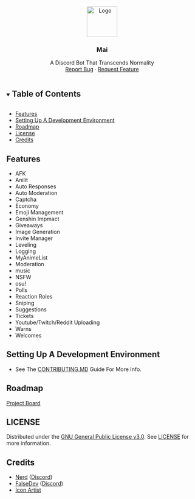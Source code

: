 <!-- PROJECT LOGO -->
<br />
<p align="center">
    <a href="https://github.com/TabiBot/Tabi">
    <img src="https://cdn.discordapp.com/avatars/770898395664875541/c04edaafef86e4efdff7208204e043a6.png?size=2048" alt="Logo" width="80" height="80">
    </a>
  <h3 align="center">Mai</h3>
  <p align="center">
    A Discord Bot That Transcends Normality
    </br>
    <a href="https://github.com/xFGhoul/Mai/issues">Report Bug</a>
    ·
    <a href="https://github.com/xFGhoul/Mai/issues">Request Feature</a>
  </p>
</p>

<!-- TABLE OF CONTENTS -->
<details open="open">
  <summary><h2 style="display: inline-block">Table of Contents</h2></summary>
    <ul>
    <li><a href="#features">Features</a></li>
    <li><a href="setting-up-a-development-environment">Setting Up A Development Environment</a></li>
    <li><a href="#roadmap">Roadmap</a></li>
    <li><a href="#license">License</a></li>
    <li><a href="#credits">Credits</a></li>
  </ol>
</details>

## Features

* AFK
* Anilit
* Auto Responses
* Auto Moderation
* Captcha
* Economy
* Emoji Management
* Genshin Impmact
* Giveaways
* Image Generation
* Invite Manager
* Leveling
* Logging
* MyAnimeList
* Moderation
* music
* NSFW
* osu!
* Polls
* Reaction Roles
* Sniping
* Suggestions
* Tickets
* Youtube/Twitch/Reddit Uploading
* Warns
* Welcomes
## Setting Up A Development Environment

* See The [CONTRIBUTING.MD](https://github.com/xFGhoul/Mai/blob/dev/.github/CONTRIBUTING.md) Guide For More Info.
## Roadmap

[Project Board](https://github.com/xFGhoul/Mai/projects/1)

## LICENSE

Distributed under the [GNU General Public License v3.0](https://www.gnu.org/licenses/gpl-3.0.en.html). See [LICENSE](https://github.com/xFGhoul/Mai/blob/dev/LICENSE) for more information.

## Credits

* [Nerd](https://github.com/FrostByte266) ([Discord](discord.com/users/Nerd#4271))
* [FalseDev](https://github.com/FalseDev) ([Discord](dicord.com/users/FalseDev#7435))
* [Icon Artist](https://www.instagram.com/chon_mi105/?hl=en)

<!-- MARKDOWN LINKS & IMAGES -->
<!-- https://www.markdownguide.org/basic-syntax/#reference-style-links -->
[contributors-shield]: https://img.shields.io/github/contributors/xFGhoul/Mai.svg?style=for-the-badge
[contributors-url]: https://github.com/xFGhoul/Mai_name/graphs/contributors
[forks-shield]: https://img.shields.io/github/forks/xFGhoul/Mai.svg?style=for-the-badge
[forks-url]: https://github.com/xFGhoul/Mai_name/network/members
[stars-shield]: https://img.shields.io/github/stars/xFGhoul/Mai.svg?style=for-the-badge
[stars-url]: https://github.com/xFGhoul/Mai_name/stargazers
[issues-shield]: https://img.shields.io/github/issues/xFGhoul/Mai.svg?style=for-the-badge
[issues-url]: https://github.com/xFGhoul/Mai_name/issues
[license-shield]: https://img.shields.io/github/license/xFGhoul/Mai.svg?style=for-the-badge
[license-url]: https://github.com/xFGhoul/Mai_name/blob/master/LICENSE.txt
